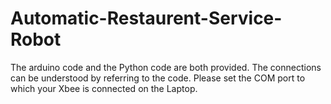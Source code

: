# Automatic-Restaurent-Service-Robot

The arduino code and the Python code are both provided. The connections can be understood by referring to the code. Please set the COM port to which your Xbee is connected on the Laptop. 
